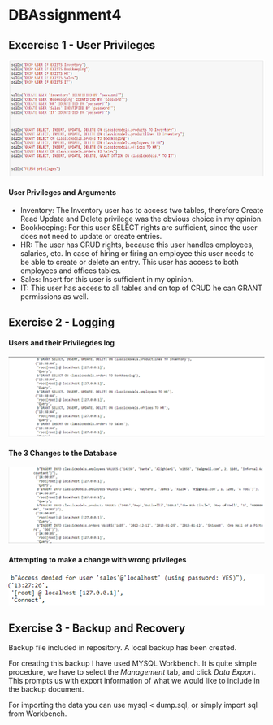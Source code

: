 # DBAssignment4

## Excercise 1 - User Privileges

![picture](https://github.com/FarkIst/DBAssignment4/blob/master/img/Exercise1.PNG)

#### User Privileges and Arguments

* Inventory: The Inventory user has to access two tables, therefore Create Read Update and Delete privilege was the obvious choice in my opinion.
* Bookkeeping: For this user SELECT rights are sufficient, since the user does not need to update or create entries.
* HR: The user has CRUD rights, because this user handles employees, salaries, etc. In case of hiring or firing an employee this user needs to be able to create or delete an entry. This user has access to both employees and offices tables.
* Sales: Insert for this user is sufficient in my opinion.
* IT: This user has access to all tables and on top of CRUD he can GRANT permissions as well. 

## Exercise 2 - Logging

#### Users and their Privilegdes log

![picture](https://github.com/FarkIst/DBAssignment4/blob/master/img/UsersAndPrivileges.PNG)

#### The 3 Changes to the Database

![picture](https://github.com/FarkIst/DBAssignment4/blob/master/img/employee%20and%20orders.PNG)

#### Attempting to make a change with wrong privileges

![picture](https://github.com/FarkIst/DBAssignment4/blob/master/img/AccessDenied.PNG)

## Exercise 3 - Backup and Recovery

Backup file included in repository. 
A local backup has been created. 

For creating this backup I have used MYSQL Workbench. It is quite simple procedure, we have to select the *Management* tab, and click *Data Export*. This prompts us with export information of what we would like to include in the backup document. 

For importing the data you can use mysql < dump.sql, or simply import sql from Workbench.
